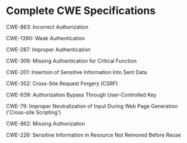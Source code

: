 

# Complete CWE Specifications

CWE-863: Incorrect Authorization

CWE-1390: Weak Authentication

CWE-287: Improper Authentication

CWE-306: Missing Authentication for Critical Function

CWE-201: Insertion of Sensitive Information Into Sent Data

CWE-352: Cross-Site Request Forgery (CSRF)

CWE-639: Authorization Bypass Through User-Controlled Key

CWE-79: Improper Neutralization of Input During Web Page Generation ('Cross-site Scripting')

CWE-862: Missing Authorization

CWE-226: Sensitive Information in Resource Not Removed Before Reuse